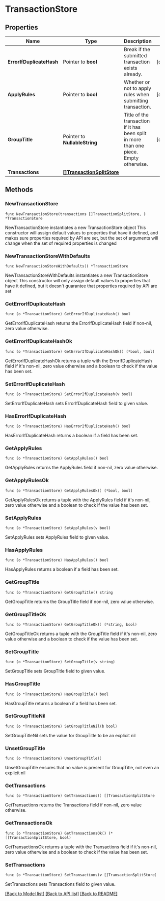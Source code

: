 # TransactionStore

## Properties

Name | Type | Description | Notes
------------ | ------------- | ------------- | -------------
**ErrorIfDuplicateHash** | Pointer to **bool** | Break if the submitted transaction exists already. | [optional] 
**ApplyRules** | Pointer to **bool** | Whether or not to apply rules when submitting transaction. | [optional] 
**GroupTitle** | Pointer to **NullableString** | Title of the transaction if it has been split in more than one piece. Empty otherwise. | [optional] 
**Transactions** | [**[]TransactionSplitStore**](TransactionSplitStore.md) |  | 

## Methods

### NewTransactionStore

`func NewTransactionStore(transactions []TransactionSplitStore, ) *TransactionStore`

NewTransactionStore instantiates a new TransactionStore object
This constructor will assign default values to properties that have it defined,
and makes sure properties required by API are set, but the set of arguments
will change when the set of required properties is changed

### NewTransactionStoreWithDefaults

`func NewTransactionStoreWithDefaults() *TransactionStore`

NewTransactionStoreWithDefaults instantiates a new TransactionStore object
This constructor will only assign default values to properties that have it defined,
but it doesn't guarantee that properties required by API are set

### GetErrorIfDuplicateHash

`func (o *TransactionStore) GetErrorIfDuplicateHash() bool`

GetErrorIfDuplicateHash returns the ErrorIfDuplicateHash field if non-nil, zero value otherwise.

### GetErrorIfDuplicateHashOk

`func (o *TransactionStore) GetErrorIfDuplicateHashOk() (*bool, bool)`

GetErrorIfDuplicateHashOk returns a tuple with the ErrorIfDuplicateHash field if it's non-nil, zero value otherwise
and a boolean to check if the value has been set.

### SetErrorIfDuplicateHash

`func (o *TransactionStore) SetErrorIfDuplicateHash(v bool)`

SetErrorIfDuplicateHash sets ErrorIfDuplicateHash field to given value.

### HasErrorIfDuplicateHash

`func (o *TransactionStore) HasErrorIfDuplicateHash() bool`

HasErrorIfDuplicateHash returns a boolean if a field has been set.

### GetApplyRules

`func (o *TransactionStore) GetApplyRules() bool`

GetApplyRules returns the ApplyRules field if non-nil, zero value otherwise.

### GetApplyRulesOk

`func (o *TransactionStore) GetApplyRulesOk() (*bool, bool)`

GetApplyRulesOk returns a tuple with the ApplyRules field if it's non-nil, zero value otherwise
and a boolean to check if the value has been set.

### SetApplyRules

`func (o *TransactionStore) SetApplyRules(v bool)`

SetApplyRules sets ApplyRules field to given value.

### HasApplyRules

`func (o *TransactionStore) HasApplyRules() bool`

HasApplyRules returns a boolean if a field has been set.

### GetGroupTitle

`func (o *TransactionStore) GetGroupTitle() string`

GetGroupTitle returns the GroupTitle field if non-nil, zero value otherwise.

### GetGroupTitleOk

`func (o *TransactionStore) GetGroupTitleOk() (*string, bool)`

GetGroupTitleOk returns a tuple with the GroupTitle field if it's non-nil, zero value otherwise
and a boolean to check if the value has been set.

### SetGroupTitle

`func (o *TransactionStore) SetGroupTitle(v string)`

SetGroupTitle sets GroupTitle field to given value.

### HasGroupTitle

`func (o *TransactionStore) HasGroupTitle() bool`

HasGroupTitle returns a boolean if a field has been set.

### SetGroupTitleNil

`func (o *TransactionStore) SetGroupTitleNil(b bool)`

 SetGroupTitleNil sets the value for GroupTitle to be an explicit nil

### UnsetGroupTitle
`func (o *TransactionStore) UnsetGroupTitle()`

UnsetGroupTitle ensures that no value is present for GroupTitle, not even an explicit nil
### GetTransactions

`func (o *TransactionStore) GetTransactions() []TransactionSplitStore`

GetTransactions returns the Transactions field if non-nil, zero value otherwise.

### GetTransactionsOk

`func (o *TransactionStore) GetTransactionsOk() (*[]TransactionSplitStore, bool)`

GetTransactionsOk returns a tuple with the Transactions field if it's non-nil, zero value otherwise
and a boolean to check if the value has been set.

### SetTransactions

`func (o *TransactionStore) SetTransactions(v []TransactionSplitStore)`

SetTransactions sets Transactions field to given value.



[[Back to Model list]](../README.md#documentation-for-models) [[Back to API list]](../README.md#documentation-for-api-endpoints) [[Back to README]](../README.md)


